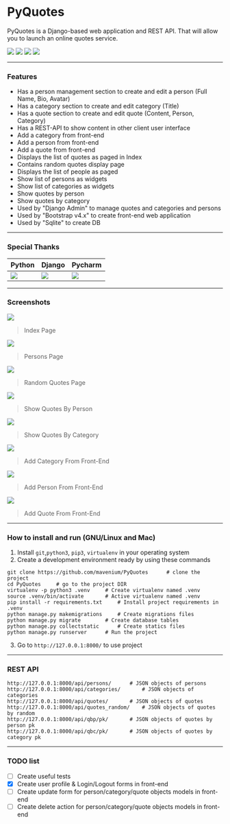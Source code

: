 # PyQuotes

PyQuotes is a Django-based web application and REST API. That will allow you to launch an online quotes service.

![](https://img.shields.io/github/stars/mavenium/PyQuotes) ![](https://img.shields.io/github/forks/mavenium/PyQuotes) ![](https://img.shields.io/github/issues/mavenium/PyQuotes) ![](https://img.shields.io/twitter/url?url=https%3A%2F%2Fgithub.com%2Fmavenium%2FPyQuotes)

------------
### Features

- Has a person management section to create and edit a person (Full Name, Bio, Avatar)
- Has a category section to create and edit category (Title)
- Has a quote section to create and edit quote (Content, Person, Category)
- Has a REST-API to show content in other client user interface
- Add a category from front-end
- Add a person from front-end
- Add a quote from front-end
- Displays the list of quotes as paged in Index
- Contains random quotes display page
- Displays the list of people as paged
- Show list of persons as widgets
- Show list of categories as widgets
- Show quotes by person
- Show quotes by category
- Used by "Django Admin" to manage quotes and categories and persons
- Used by "Bootstrap v4.x" to create front-end web application
- Used by "Sqlite" to create DB

------------
### Special Thanks

| Python | Django | Pycharm |
| ------------- | ------------- | ------------- |
| [![](https://s17.picofile.com/file/8418101118/python.png)](https://www.python.org "Python")  | [![](https://s17.picofile.com/file/8418100976/django.png)](https://www.djangoproject.com "Django")  | [![](https://s17.picofile.com/file/8418101034/pycharm.png)](https://www.jetbrains.com/pycharm/ "Pycharm")  |

------------
### Screenshots

![](https://raw.githubusercontent.com/mavenium/PyQuotes/master/Screenshots/Home.png)
> Index Page

![](https://raw.githubusercontent.com/mavenium/PyQuotes/master/Screenshots/Persons.png)
> Persons Page

![](https://raw.githubusercontent.com/mavenium/PyQuotes/master/Screenshots/Random.png)
> Random Quotes Page

![](https://raw.githubusercontent.com/mavenium/PyQuotes/master/Screenshots/Quotes%20By%20Person.png)
> Show Quotes By Person

![](https://raw.githubusercontent.com/mavenium/PyQuotes/master/Screenshots/Quotes%20By%20Category.png)
> Show Quotes By Category
>
![](https://raw.githubusercontent.com/mavenium/PyQuotes/master/Screenshots/Create_Category.png)
> Add Category From Front-End
>
![](https://raw.githubusercontent.com/mavenium/PyQuotes/master/Screenshots/Create_Person.png)
> Add Person From Front-End
>
![](https://raw.githubusercontent.com/mavenium/PyQuotes/master/Screenshots/Create_Quote.png)
> Add Quote From Front-End

------------
### How to install and run (GNU/Linux and Mac)
                
1. Install `git`,`python3`, `pip3`, `virtualenv` in your operating system
2. Create a development environment ready by using these commands
```
git clone https://github.com/mavenium/PyQuotes		# clone the project
cd PyQuotes		# go to the project DIR
virtualenv -p python3 .venv		# Create virtualenv named .venv
source .venv/bin/activate		# Active virtualenv named .venv
pip install -r requirements.txt		# Install project requirements in .venv
python manage.py makemigrations		# Create migrations files
python manage.py migrate		# Create database tables
python manage.py collectstatic		# Create statics files
python manage.py runserver		# Run the project
```
3. Go to  `http://127.0.0.1:8000/` to use project
                

------------
### REST API

```
http://127.0.0.1:8000/api/persons/		# JSON objects of persons
http://127.0.0.1:8000/api/categories/		# JSON objects of categories
http://127.0.0.1:8000/api/quotes/		# JSON objects of quotes
http://127.0.0.1:8000/api/quotes_random/	# JSON objects of quotes by random
http://127.0.0.1:8000/api/qbp/pk/		# JSON objects of quotes by person pk
http://127.0.0.1:8000/api/qbc/pk/		# JSON objects of quotes by category pk
```

------------
### TODO list

- [ ] Create useful tests
- [x] Create user profile & Login/Logout forms in front-end
- [ ] Create update form for person/category/quote objects models in front-end
- [ ] Create delete action for person/category/quote objects models in front-end
